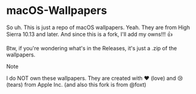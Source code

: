 # macOS-Wallpapers
So uh. This is just a repo of macOS wallpapers. Yeah. They are from High Sierra 10.13  and later. And since this is a fork, I'll add my owns!!! :+1:

Btw, if you're wondering what's in the Releases, it's just a .zip of the wallpapers.

> [!NOTE]
> I do NOT own these wallpapers. They are created with :heart: (love) and :cry: (tears) from Apple Inc. (and also this fork is from @foxt)
